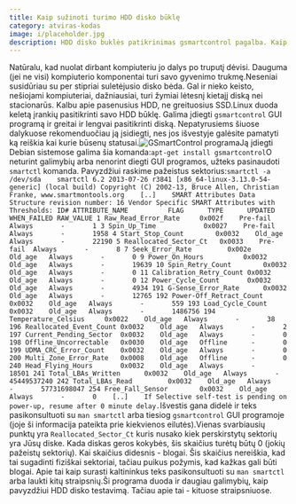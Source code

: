 ```yaml
---
title: Kaip sužinoti turimo HDD disko būklę
category: atviras-kodas
image: i/placeholder.jpg
description: HDD disko buklės patikrinimas gsmartcontrol pagalba. Kaip įdiegti, kaip patikrinti ir ką galima iš to surasti.
---
```


Natūralu, kad nuolat dirbant kompiuteriu jo dalys po truputį dėvisi. Dauguma (jei ne visi) kompiuterio komponentai turi savo gyvenimo trukmę.Neseniai susidūriau su per stipriai suletėjusio disko bėda. Gal ir nieko keisto, nešiojami kompiuteriai, dažniausiai, turi žymiai lėtesnį kietajį diską nei stacionarūs. Kalbu apie pasenusius HDD, ne greituosius SSD.Linux duoda keletą įrankių pasitikrinti savo HDD būklę. Galima įdiegti `gsmartcontrol` GUI programą ir greitai ir lengvai pasitikrinti diską. Nepatyrusiems šiuose dalykuose rekomenduočiau ją įsidiegti, nes jos išvestyje galėsite pamatyti ką reiškia kai kurie būsenų statusai.![GSmartControl programa](/i/gsmartcontrol.png)Ją įdiegti Debian sistemose galima šia komanda:```
    apt-get install gsmartcontrol
```O neturint galimybių arba nenorint diegti GUI programos, užteks pasinaudoti `smartctl` komanda. Pavyzdžiui raskime pažeistus sektorius:```
    smartctl -a /dev/sda    smartctl 6.2 2013-07-26 r3841 [x86_64-linux-3.13.0-54-generic] (local build)
    Copyright (C) 2002-13, Bruce Allen, Christian Franke, www.smartmontools.org    [..]    SMART Attributes Data Structure revision number: 16
    Vendor Specific SMART Attributes with Thresholds:
    ID# ATTRIBUTE_NAME          FLAG      TYPE      UPDATED  WHEN_FAILED RAW_VALUE
      1 Raw_Read_Error_Rate     0x002f    Pre-fail  Always       -       1
      3 Spin_Up_Time            0x0027    Pre-fail  Always       -       1958
      4 Start_Stop_Count        0x0032    Old_age   Always       -       22190
      5 Reallocated_Sector_Ct   0x0033    Pre-fail  Always       -       8
      7 Seek_Error_Rate         0x002e    Old_age   Always       -       0
      9 Power_On_Hours          0x0032    Old_age   Always       -       19639
     10 Spin_Retry_Count        0x0032    Old_age   Always       -       0
     11 Calibration_Retry_Count 0x0032    Old_age   Always       -       0
     12 Power_Cycle_Count       0x0032    Old_age   Always       -       4934
    191 G-Sense_Error_Rate      0x0032    Old_age   Always       -       12765
    192 Power-Off_Retract_Count 0x0032    Old_age   Always       -       559
    193 Load_Cycle_Count        0x0032    Old_age   Always       -       1486756
    194 Temperature_Celsius     0x0022    Old_age   Always       -       38
    196 Reallocated_Event_Count 0x0032    Old_age   Always       -       2
    197 Current_Pending_Sector  0x0032    Old_age   Always       -       0
    198 Offline_Uncorrectable   0x0030    Old_age   Offline      -       0
    199 UDMA_CRC_Error_Count    0x0032    Old_age   Always       -       0
    200 Multi_Zone_Error_Rate   0x0008    Old_age   Offline      -       0
    240 Head_Flying_Hours       0x0032    Old_age   Always       -       18501
    241 Total_LBAs_Written      0x0032    Old_age   Always       -       45449537240
    242 Total_LBAs_Read         0x0032    Old_age   Always       -       57731698047
    254 Free_Fall_Sensor        0x0032    Old_age   Always       -       0    [..]    If Selective self-test is pending on power-up, resume after 0 minute delay.
```Išvestis gana didelė ir teks pasikonsultuoti su `man smartctl` arba tiesiog `gsmartcontrol` GUI programoje (joje ši informacija pateikta prie kiekvienos eilutės).Vienas svarbiausių punktų yra `Reallocated_Sector_Ct` kuris nusako kiek perskirstytų sektorių yra Jūsų diske. Kada diskas geros kokybės, šis skaičius turėtų būtų 0 (jokių pažeistų sektorių). Kai skaičius didesnis - blogai. Šis skaičius nereiškia, kad tai sugadinti fiziškai sektoriai, tačiau puikus požymis, kad kažkas gali būti blogai. Apie tai kaip surasti kaltininkus teks pasikonsultuoti su `man smartctl` arba laukti kitų straipsnių.Ši programa duoda ir daugiau galimybių, kaip pavyzdžiui HDD disko testavimą. Tačiau apie tai - kituose straipsniuose.
